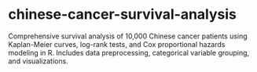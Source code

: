 # chinese-cancer-survival-analysis
Comprehensive survival analysis of 10,000 Chinese cancer patients using Kaplan-Meier curves, log-rank tests, and Cox proportional hazards modeling in R. Includes data preprocessing, categorical variable grouping, and visualizations.
